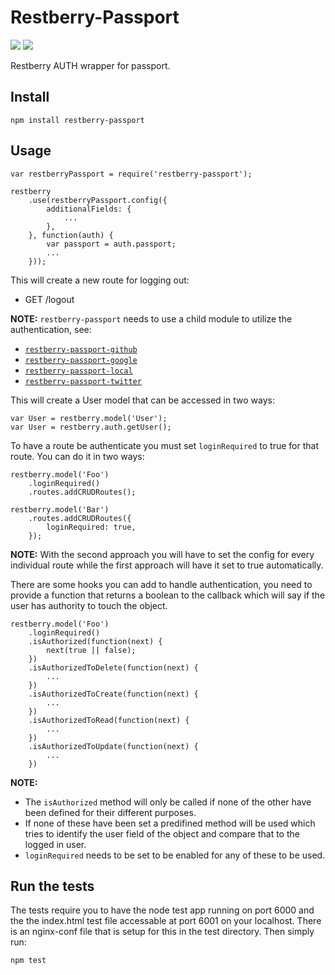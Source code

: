 Restberry-Passport
==================

[![](https://img.shields.io/npm/v/restberry-passport.svg)](https://www.npmjs.com/package/restberry-passport) [![](https://img.shields.io/npm/dm/restberry-passport.svg)](https://www.npmjs.com/package/restberry-passport)

Restberry AUTH wrapper for passport.

## Install

```
npm install restberry-passport
```

## Usage

```
var restberryPassport = require('restberry-passport');

restberry
    .use(restberryPassport.config({
        additionalFields: {
            ...
        },
    }, function(auth) {
        var passport = auth.passport;
        ...
    }));
```

This will create a new route for logging out:
- GET /logout

**NOTE:** `restberry-passport` needs to use a child module to utilize the
authentication, see:
- [`restberry-passport-github`](https://github.com/materik/restberry-passport-github)
- [`restberry-passport-google`](https://github.com/materik/restberry-passport-google)
- [`restberry-passport-local`](https://github.com/materik/restberry-passport-local)
- [`restberry-passport-twitter`](https://twitter.com/materik/restberry-passport-twitter)

This will create a User model that can be accessed in two ways:

```
var User = restberry.model('User');
var User = restberry.auth.getUser();
```

To have a route be authenticate you must set `loginRequired` to true for that
route. You can do it in two ways:

```
restberry.model('Foo')
    .loginRequired()
    .routes.addCRUDRoutes();

restberry.model('Bar')
    .routes.addCRUDRoutes({
        loginRequired: true,
    });
```

**NOTE:** With the second approach you will have to set the config for every
individual route while the first approach will have it set to true automatically.

There are some hooks you can add to handle authentication, you need to provide a
function that returns a boolean to the callback which will say if the user has
authority to touch the object.

```
restberry.model('Foo')
    .loginRequired()
    .isAuthorized(function(next) {
        next(true || false);
    })
    .isAuthorizedToDelete(function(next) {
        ...
    })
    .isAuthorizedToCreate(function(next) {
        ...
    })
    .isAuthorizedToRead(function(next) {
        ...
    })
    .isAuthorizedToUpdate(function(next) {
        ...
    })
```

**NOTE:**
* The `isAuthorized` method will only be called if none of the other have been defined
  for their different purposes.
* If none of these have been set a predifined method will be used which tries to
  identify the user field of the object and compare that to the logged in user.
* `loginRequired` needs to be set to be enabled for any of these to be used.

## Run the tests

The tests require you to have the node test app running on port 6000 and
the the index.html test file accessable at port 6001 on your localhost.
There is an nginx-conf file that is setup for this in the test directory.
Then simply run:

```
npm test
```
